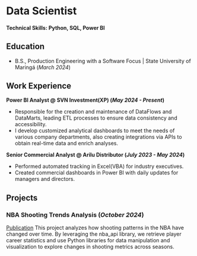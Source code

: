# Data Scientist

#### Technical Skills: Python, SQL, Power BI

## Education
- B.S., Production Engineering with a Software Focus | State University of Maringá (_March 2024_)

## Work Experience
**Power BI Analyst @ SVN Investment(XP) (_May 2024 - Present_)**
- Responsible for the creation and maintenance of DataFlows and DataMarts, leading ETL processes to ensure data consistency and accessibility.
- I develop customized analytical dashboards to meet the needs of various company departments, also creating integrations via APIs to obtain real-time data and enrich analyses.

**Senior Commercial Analyst @ Arilu Distributor (_July 2023 - May 2024_)**
- Performed automated tracking in Excel(VBA) for industry executives.
- Created commercial dashboards in Power BI with daily updates for managers and directors.

## Projects
### NBA Shooting Trends Analysis (_October 2024_)
[Publication]()
This project analyzes how shooting patterns in the NBA have changed over time. By leveraging the nba_api library, we retrieve player career statistics and use Python libraries for data manipulation and visualization to explore changes in shooting metrics across seasons.
